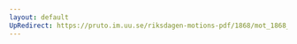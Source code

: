 ```yaml
---
layout: default
UpRedirect: https://pruto.im.uu.se/riksdagen-motions-pdf/1868/mot_1868__ak__115.pdf
---
```

